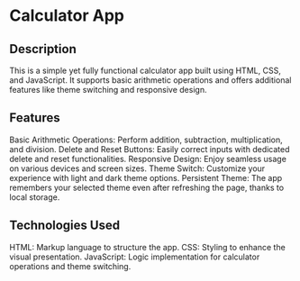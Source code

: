 # Calculator App


## Description

This is a simple yet fully functional calculator app built using HTML, CSS, and JavaScript. It supports basic arithmetic operations and offers additional features like theme switching and responsive design.


## Features

Basic Arithmetic Operations: Perform addition, subtraction, multiplication, and division.
Delete and Reset Buttons: Easily correct inputs with dedicated delete and reset functionalities.
Responsive Design: Enjoy seamless usage on various devices and screen sizes.
Theme Switch: Customize your experience with light and dark theme options.
Persistent Theme: The app remembers your selected theme even after refreshing the page, thanks to local storage.


## Technologies Used

HTML: Markup language to structure the app.
CSS: Styling to enhance the visual presentation.
JavaScript: Logic implementation for calculator operations and theme switching.
